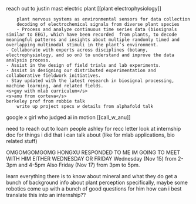 reach out to 
	justin mast electric plant
		[[plant electrophysiology]]
		
		plant nervous systems as environmental sensors for data collection
		decoding of electrochemical signals from diverse plant species
		- Process and analyze continuous time series data (biosignals similar to EEG), which have been recorded  from plants, to decode meaningful patterns and insights about multiple randomly timed and overlapping multimodal stimuli in the plant’s environment.
	- Collaborate with experts across disciplines (botany, electrophysiology, and so on) to understand and improve the data analysis process.
	- Assist in the design of field trials and lab experiments.
	- Assist in designing our distributed experimentation and collaborative fieldwork initiatives.
	- Stay updated with the latest research in biosignal processing, machine learning, and related fields.
	<s>guy with mlab curriculum</s>
	<s>anu from corteva</s>
	berkeley prof from robbie talk
		write up project specs w details from alphafold talk
 google x girl who judged ai in motion 
[[call_w_anu]]



need to reach out to loam people
	ashley for recc letter
	look at internship doc for things i did that i can talk about (like for mlab applications, bio related stuff)


OMGOMGOMGOMG HONGXU RESPONDED TO ME
IM GOING TO MEET WITH HIM EITHER WEDNESDAY OR FRIDAY
Wednesday (Nov 15) from 2-3pm and 4-5pm
Also Friday (Nov 17) from 3pm to 5pm.

learn everything there is to know about mineral and what they do
get a bunch of background info about plant perception specifically, maybe some robotics
come up with a bunch of good questions for him
how can i best translate this into an internship??
